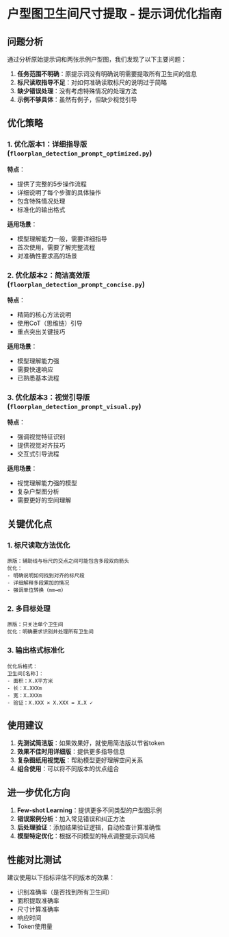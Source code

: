 # 户型图卫生间尺寸提取 - 提示词优化指南

## 问题分析

通过分析原始提示词和两张示例户型图，我们发现了以下主要问题：

1. **任务范围不明确**：原提示词没有明确说明需要提取所有卫生间的信息
2. **标尺读取指导不足**：对如何准确读取标尺的说明过于简略
3. **缺少错误处理**：没有考虑特殊情况的处理方法
4. **示例不够具体**：虽然有例子，但缺少视觉引导

## 优化策略

### 1. 优化版本1：详细指导版 (`floorplan_detection_prompt_optimized.py`)

**特点**：
- 提供了完整的5步操作流程
- 详细说明了每个步骤的具体操作
- 包含特殊情况处理
- 标准化的输出格式

**适用场景**：
- 模型理解能力一般，需要详细指导
- 首次使用，需要了解完整流程
- 对准确性要求高的场景

### 2. 优化版本2：简洁高效版 (`floorplan_detection_prompt_concise.py`)

**特点**：
- 精简的核心方法说明
- 使用CoT（思维链）引导
- 重点突出关键技巧

**适用场景**：
- 模型理解能力强
- 需要快速响应
- 已熟悉基本流程

### 3. 优化版本3：视觉引导版 (`floorplan_detection_prompt_visual.py`)

**特点**：
- 强调视觉特征识别
- 提供视觉对齐技巧
- 交互式引导流程

**适用场景**：
- 视觉理解能力强的模型
- 复杂户型图分析
- 需要更好的空间理解

## 关键优化点

### 1. 标尺读取方法优化
```
原版：辅助线与标尺的交点之间可能包含多段双向箭头
优化：
- 明确说明如何找到对齐的标尺段
- 详细解释多段累加的情况
- 强调单位转换（mm→m）
```

### 2. 多目标处理
```
原版：只关注单个卫生间
优化：明确要求识别并处理所有卫生间
```

### 3. 输出格式标准化
```
优化后格式：
卫生间[名称]：
- 面积：X.X平方米
- 长：X.XXXm
- 宽：X.XXXm
- 验证：X.XXX × X.XXX = X.X ✓
```

## 使用建议

1. **先测试简洁版**：如果效果好，就使用简洁版以节省token
2. **效果不佳时用详细版**：提供更多指导信息
3. **复杂图纸用视觉版**：帮助模型更好理解空间关系
4. **组合使用**：可以将不同版本的优点组合

## 进一步优化方向

1. **Few-shot Learning**：提供更多不同类型的户型图示例
2. **错误案例分析**：加入常见错误和纠正方法
3. **后处理验证**：添加结果验证逻辑，自动检查计算准确性
4. **模型特定优化**：根据不同模型的特点调整提示词风格

## 性能对比测试

建议使用以下指标评估不同版本的效果：
- 识别准确率（是否找到所有卫生间）
- 面积提取准确率
- 尺寸计算准确率
- 响应时间
- Token使用量

